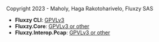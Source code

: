 Copyright 2023 - Maholy, Haga Rakotoharivelo, Fluxzy SAS


- **Fluxzy CLI**: [GPVLv3](src/fluxzy/LICENSE.md) 
- **Fluxzy.Core**: [GPVLv3 or other](src/Fluxzy.Core/LICENSE.md) 
- **Fluxzy.Interop.Pcap**: [GPVLv3 or other](src/Fluxzy.Interop.Pcap/LICENSE.md) 

